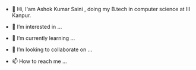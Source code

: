  - 👋 Hi, I'am Ashok Kumar Saini , doing my B.tech in computer science at III Kanpur.

- 👀 I’m interested in ...
- 🌱 I’m currently learning ...
- 💞️ I’m looking to collaborate on ...
- 📫 How to reach me ...

<!---
Ashokkumar2sa/Ashokkumar2sa is a ✨ special ✨ repository because its `README.md` (this file) appears on your GitHub profile.
You can click the Preview link to take a look at your changes.
--->
